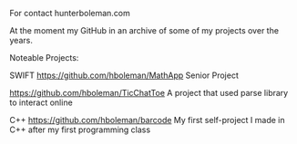 For contact hunterboleman.com

At the moment my GitHub in an archive of some of my projects over the years.

Noteable Projects:

SWIFT
https://github.com/hboleman/MathApp
Senior Project

https://github.com/hboleman/TicChatToe
A project that used parse library to interact online

C++
https://github.com/hboleman/barcode
My first self-project I made in C++ after my first programming class



<!---
hboleman/hboleman is a ✨ special ✨ repository because its `README.md` (this file) appears on your GitHub profile.
You can click the Preview link to take a look at your changes.
--->
